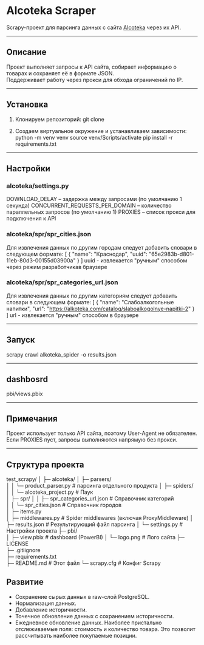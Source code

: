 # Alcoteka Scraper

Scrapy-проект для парсинга данных с сайта [Alcoteka](https://alkoteka.com) через их API.

---

## Описание

Проект выполняет запросы к API сайта, собирает информацию о товарах и сохраняет её в формате JSON.  
Поддерживает работу через прокси для обхода ограничений по IP.

---

## Установка

1. Клонируем репозиторий:
git clone <your-repo-url>

2. Создаем виртуальное окружение и устанавливаем зависимости:
python -m venv venv
source venv/Scripts/activate
pip install -r requirements.txt

---

## Настройки

### alcoteka/settings.py
DOWNLOAD_DELAY – задержка между запросами (по умолчанию 1 секунда)
CONCURRENT_REQUESTS_PER_DOMAIN – количество параллельных запросов (по умолчанию 1)
PROXIES – список прокси для подключения к API

### alcoteka/spr/spr_cities.json
Для извлечения данных по другим городам следует добавить словари в следующем формате:
[
  {
    "name": "Краснодар",
    "uuid": "65e2983b-d801-11eb-80d3-00155d03900a"
  }
]
uuid - извлекается "ручным" способом через режим разработчикав браузере

### alcoteka/spr/spr_categories_url.json
Для извлечения данных по другим категориям следует добавить словари в следующем формате:
[
  {
    "name": "Слабоалкогольные напитки",
    "url": "https://alkoteka.com/catalog/slaboalkogolnye-napitki-2"
  }
]
url - извлекается "ручным" способом в браузере

---

## Запуск
scrapy crawl alkoteka_spider -o results.json

---

## dashbosrd
pbi/views.pbix

---

## Примечания
Проект использует только API сайта, поэтому User-Agent не обязателен.
Если PROXIES пуст, запросы выполняются напрямую без прокси.

---

## Структура проекта
test_scrapy/
│
├─ alcoteka/
│  ├─ parsers/               
│  │  └─ product_parser.py          # парсинга отдельного продукта
│  ├─ spiders/               
│  │  └─ alcoteka_project.py        # Паук  
│  ├─ spr/
│  │  ├─ spr_categories_url.json    # Cправочник категорий     
│  │  └─ spr_cities.json            # Cправочник городов       
│  ├─ items.py                      
│  ├─ middlewares.py                # Spider middlewares (включая ProxyMiddleware)
│  ├─ results.json                  # Результирующий файл парсинга
│  └─ settings.py                   # Настройки проекта
├─ pbi/                 
│  ├─ view.pbix                     # dashboard (PowerBI)
│  └─ logo.png                      # Лого сайта
├─ LICENSE  
├─ .gitiignore             
├─ requirements.txt           
├─ README.md                        # Этот файл
└─ scrapy.cfg                       # Конфиг Scrapy



## Развитие
- Сохранение сырых данных в raw-слой PostgreSQL.
- Нормализация данных.
- Добавление историчности.
- Точечное обновление данных с сохранением историчности.
- Ежедневное обновление данных. Наиболее пристально отслеживаемые поля: стоимость и количество товара. Это позволит рассчитывать наиболее покупаемые позиции.
